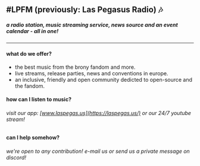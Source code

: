 ## #LPFM (previously: Las Pegasus Radio) 🎶
##### a radio station, music streaming service, news source and an event calendar - all in one!
---
#### what do we offer?
- the best music from the brony fandom and more.
- live streams, release parties, news and conventions in europe.
- an inclusive, friendly and open community dedicted to open-source and the fandom.
   
#### how can I listen to music?
###### visit our app: [www.laspegas.us](https://laspegas.us/) or our 24/7 youtube stream!
    
#### can I help somehow?
###### we're open to any contribution! e-mail us or send us a private message on discord!
